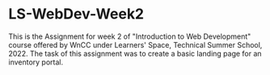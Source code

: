 # LS-WebDev-Week2

This is the Assignment for week 2 of "Introduction to Web Development" course offered by WnCC under Learners' Space, Technical Summer School, 2022. The task of this assignment was to create a basic landing page for an inventory portal.
